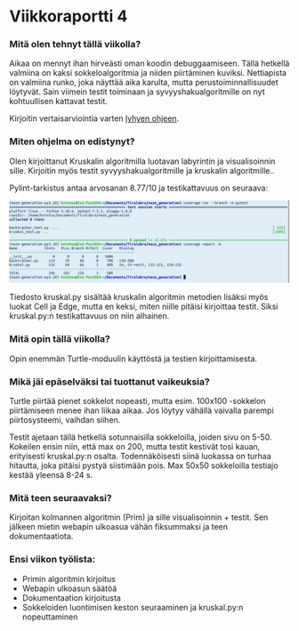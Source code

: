 # Viikkoraportti 4

### Mitä olen tehnyt tällä viikolla?

Aikaa on mennyt ihan hirveästi oman koodin debuggaamiseen. Tällä hetkellä valmiina on kaksi sokkeloalgoritmia ja niiden piirtäminen kuviksi. Nettiapista on valmiina runko, joka näyttää aika karulta, mutta perustoiminnallisuudet löytyvät. Sain viimein testit toiminaan ja syvyyshakualgoritmille on nyt kohtuullisen kattavat testit.

Kirjoitin vertaisarviointia varten [lyhyen ohjeen](https://github.com/KatjaKvintus/maze_generation/blob/main/dokumentaatio/testausohjeita.md).


### Miten ohjelma on edistynyt?

Olen kirjoittanut Kruskalin algoritmilla luotavan labyrintin ja visualisoinnin sille. Kirjoitin myös testit syvyyshakualgoritmille ja kruskalin algoritmille..

Pylint-tarkistus antaa arvosanan 8.77/10 ja testikattavuus on seuraava:

![](https://github.com/KatjaKvintus/maze_generation/blob/main/dokumentaatio/Kuvat/Testikattavuus%202023-04-6.png)

Tiedosto kruskal.py sisältää kruskalin algoritmin metodien lisäksi myös luokat Cell ja Edge, mutta en keksi, miten niille pitäisi kirjoittaa testit. Siksi kruskal.py:n testikattavuus on niin alhainen.


### Mitä opin tällä viikolla?

Opin enemmän Turtle-moduulin käyttöstä ja testien kirjoittamisesta.


### Mikä jäi epäselväksi tai tuottanut vaikeuksia? 

Turtle piirtää pienet sokkelot nopeasti, mutta esim. 100x100 -sokkelon piirtämiseen menee ihan liikaa aikaa. Jos löytyy vähällä vaivalla parempi piirtosysteemi, vaihdan siihen.

Testit ajetaan tällä hetkellä sotunnaisilla sokkeloilla, joiden sivu on 5-50. Kokeilen ensin niin, että max on 200, mutta testit kestivät tosi kauan, erityisesti kruskal.py:n osalta. Todennäköisesti siinä luokassa on turhaa hitautta, joka pitäisi pystyä siistimään pois. Max 50x50 sokkeloilla testiajo kestää yleensä 8-24 s.


### Mitä teen seuraavaksi?

Kirjoitan kolmannen algoritmin (Prim) ja sille visualisoinnin + testit. Sen jälkeen mietin webapin ulkoasua vähän fiksummaksi ja teen dokumentaatiota.


### Ensi viikon työlista:
- Primin algoritmin kirjoitus
- Webapin ulkoasun säätöä
- Dokumentaation kirjoitusta
- Sokkeloiden luontimisen keston seuraaminen ja kruskal.py:n nopeuttaminen
